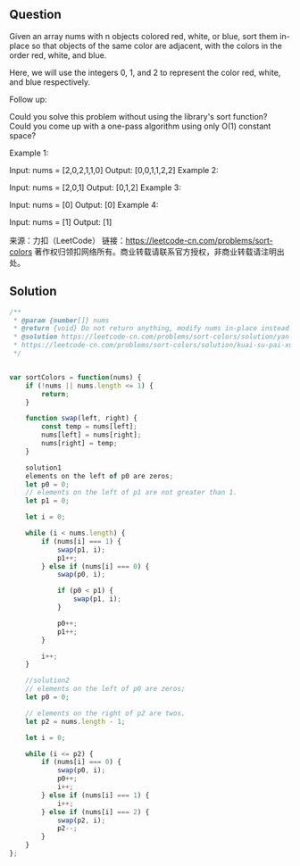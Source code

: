 ## Question
Given an array nums with n objects colored red, white, or blue, sort them in-place so that objects of the same color are adjacent, with the colors in the order red, white, and blue.

Here, we will use the integers 0, 1, and 2 to represent the color red, white, and blue respectively.

Follow up:

Could you solve this problem without using the library's sort function?
Could you come up with a one-pass algorithm using only O(1) constant space?

Example 1:

Input: nums = [2,0,2,1,1,0]
Output: [0,0,1,1,2,2]
Example 2:

Input: nums = [2,0,1]
Output: [0,1,2]
Example 3:

Input: nums = [0]
Output: [0]
Example 4:

Input: nums = [1]
Output: [1]

来源：力扣（LeetCode）
链接：https://leetcode-cn.com/problems/sort-colors
著作权归领扣网络所有。商业转载请联系官方授权，非商业转载请注明出处。

## Solution
```javascript
/**
 * @param {number[]} nums
 * @return {void} Do not return anything, modify nums in-place instead.
 * @solution https://leetcode-cn.com/problems/sort-colors/solution/yan-se-fen-lei-by-leetcode-solution/
 * https://leetcode-cn.com/problems/sort-colors/solution/kuai-su-pai-xu-partition-guo-cheng-she-ji-xun-huan/
 */


var sortColors = function(nums) {
    if (!nums || nums.length <= 1) {
        return;
    }

    function swap(left, right) {
        const temp = nums[left];
        nums[left] = nums[right];
        nums[right] = temp;
    }

    solution1
    elements on the left of p0 are zeros;
    let p0 = 0;
    // elements on the left of p1 are not greater than 1.
    let p1 = 0;

    let i = 0;

    while (i < nums.length) {
        if (nums[i] === 1) {
            swap(p1, i);
            p1++;
        } else if (nums[i] === 0) {
            swap(p0, i);

            if (p0 < p1) {
                swap(p1, i);
            }

            p0++;
            p1++;
        }

        i++;
    }

    //solution2
    // elements on the left of p0 are zeros;
    let p0 = 0; 

    // elements on the right of p2 are twos.
    let p2 = nums.length - 1;

    let i = 0;

    while (i <= p2) {
        if (nums[i] === 0) {
            swap(p0, i);
            p0++;
            i++;
        } else if (nums[i] === 1) {
            i++;
        } else if (nums[i] === 2) {
            swap(p2, i);
            p2--;
        }
    }
};
```
